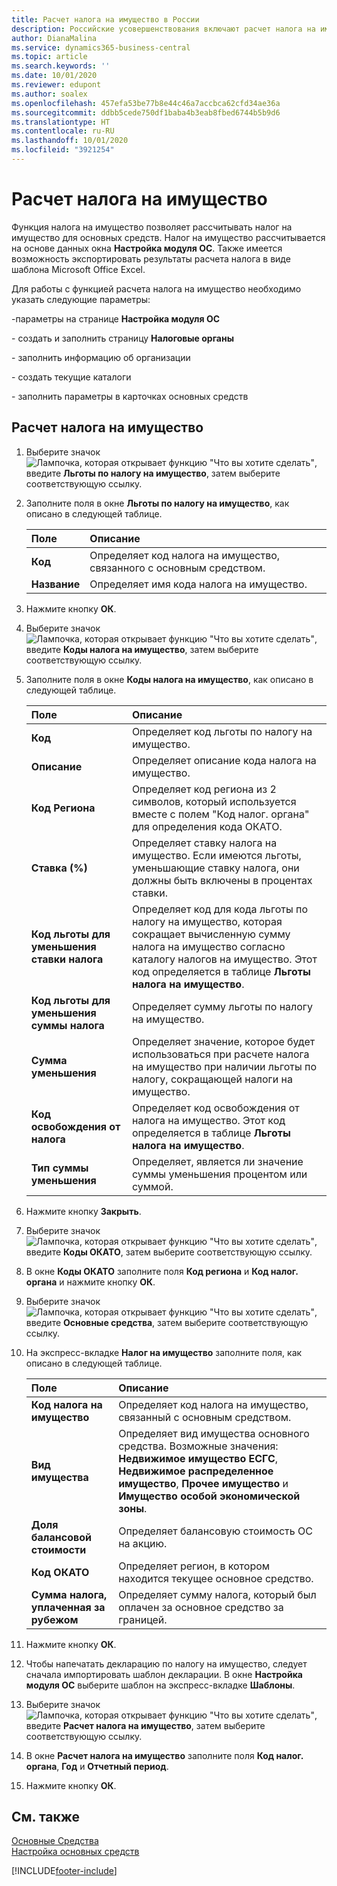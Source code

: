 ```yaml
---
title: Расчет налога на имущество в России
description: Российские усовершенствования включают расчет налога на имущество.
author: DianaMalina
ms.service: dynamics365-business-central
ms.topic: article
ms.search.keywords: ''
ms.date: 10/01/2020
ms.reviewer: edupont
ms.author: soalex
ms.openlocfilehash: 457efa53be77b8e44c46a7accbca62cfd34ae36a
ms.sourcegitcommit: ddbb5cede750df1baba4b3eab8fbed6744b5b9d6
ms.translationtype: HT
ms.contentlocale: ru-RU
ms.lasthandoff: 10/01/2020
ms.locfileid: "3921254"
---
```

# <a name="calculate-assessed-tax"></a>Расчет налога на имущество

Функция налога на имущество позволяет рассчитывать налог на имущество для основных средств. Налог на имущество рассчитывается на основе данных окна **Настройка модуля ОС**. Также имеется возможность экспортировать результаты расчета налога в виде шаблона Microsoft Office Excel.

Для работы с функцией расчета налога на имущество необходимо указать следующие параметры:

\-параметры на странице **Настройка модуля ОС**

\- создать и заполнить страницу **Налоговые органы**

\- заполнить информацию об организации

\- создать текущие каталоги

\- заполнить параметры в карточках основных средств

## <a name="to-calculate-assessed-tax"></a>Расчет налога на имущество

1. Выберите значок ![Лампочка, которая открывает функцию "Что вы хотите сделать"](../../media/ui-search/search_small.png "Что вы хотите сделать"), введите **Льготы по налогу на имущество**, затем выберите соответствующую ссылку.

2. Заполните поля в окне **Льготы по налогу на имущество**, как описано в следующей таблице.

   | Поле    | Описание                                                  |
   | :------- | :----------------------------------------------------------- |
   | **Код** | Определяет код налога на имущество, связанного с основным средством. |
   | **Название** | Определяет имя кода налога на имущество.                 |

3. Нажмите кнопку **ОК**.

4. Выберите значок ![Лампочка, которая открывает функцию "Что вы хотите сделать"](../../media/ui-search/search_small.png "Что вы хотите сделать"), введите **Коды налога на имущество**, затем выберите соответствующую ссылку.

5. Заполните поля в окне **Коды налога на имущество**, как описано в следующей таблице.

   | Поле                              | Описание                                                  |
   | :--------------------------------- | :----------------------------------------------------------- |
   | **Код**                           | Определяет код льготы по налогу на имущество.              |
   | **Описание**                    | Определяет описание кода налога на имущество.           |
   | **Код Региона**                    | Определяет код региона из 2 символов, который используется вместе с полем "Код налог. органа" для определения кода ОКАТО. |
   | **Ставка (%)**                         | Определяет ставку налога на имущество. Если имеются льготы, уменьшающие ставку налога, они должны быть включены в процентах ставки. |
   | **Код льготы для уменьшения ставки налога**   | Определяет код для кода льготы по налогу на имущество, которая сокращает вычисленную сумму налога на имущество согласно каталогу налогов на имущество. Этот код определяется в таблице **Льготы налога на имущество**. |
   | **Код льготы для уменьшения суммы налога** | Определяет сумму льготы по налогу на имущество.           |
   | **Сумма уменьшения**              | Определяет значение, которое будет использоваться при расчете налога на имущество при наличии льготы по налогу, сокращающей налоги на имущество. |
   | **Код освобождения от налога**        | Определяет код освобождения от налога на имущество. Этот код определяется в таблице **Льготы налога на имущество**. |
   | **Тип суммы уменьшения**         | Определяет, является ли значение суммы уменьшения процентом или суммой. |

6. Нажмите кнопку **Закрыть**.

7. Выберите значок ![Лампочка, которая открывает функцию "Что вы хотите сделать"](../../media/ui-search/search_small.png "Что вы хотите сделать"), введите **Коды ОКАТО**, затем выберите соответствующую ссылку.

8. В окне **Коды ОКАТО** заполните поля **Код региона** и **Код налог. органа** и нажмите кнопку **ОК**.

9. Выберите значок ![Лампочка, которая открывает функцию "Что вы хотите сделать"](../../media/ui-search/search_small.png "Что вы хотите сделать"), введите **Основные средства**, затем выберите соответствующую ссылку.

10. На экспресс-вкладке **Налог на имущество** заполните поля, как описано в следующей таблице.

    | Поле                      | Описание                                                  |
    | :------------------------- | :----------------------------------------------------------- |
    | **Код налога на имущество**      | Определяет код налога на имущество, связанный с основным средством. |
    | **Вид имущества**          | Определяет вид имущества основного средства. Возможные значения: **Недвижимое имущество ЕСГС**, **Недвижимое распределенное имущество**, **Прочее имущество** и **Имущество особой экономической зоны**. |
    | **Доля балансовой стоимости**   | Определяет балансовую стоимость ОС на акцию.      |
    | **Код ОКАТО**             | Определяет регион, в котором находится текущее основное средство. |
    | **Сумма налога, уплаченная за рубежом** | Определяет сумму налога, который был оплачен за основное средство за границей. |

11. Нажмите кнопку **ОК**.

12. Чтобы напечатать декларацию по налогу на имущество, следует сначала импортировать шаблон декларации. В окне **Настройка модуля ОС** выберите шаблон на экспресс-вкладке **Шаблоны**.

13. Выберите значок ![Лампочка, которая открывает функцию "Что вы хотите сделать"](../../media/ui-search/search_small.png "Что вы хотите сделать"), введите **Расчет налога на имущество**, затем выберите соответствующую ссылку.

14. В окне **Расчет налога на имущество** заполните поля **Код налог. органа**, **Год** и **Отчетный период**.

15. Нажмите кнопку **ОК**.

## <a name="see-also"></a>См. также

[Основные Средства](../../fa-manage.md)  
[Настройка основных средств](../../fa-setup.md)  


[!INCLUDE[footer-include](../../includes/footer-banner.md)]